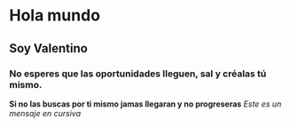 # Hola mundo
## Soy Valentino
### No esperes que las oportunidades lleguen, sal y créalas tú mismo.


**Si no las buscas por ti mismo jamas llegaran y no progreseras**
_Este es un mensaje en cursiva_
